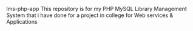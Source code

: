 lms-php-app
This repository is for my PHP MySQL Library Management System that i have done for a project in college for Web services & Applications
